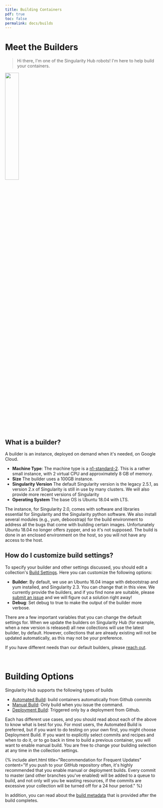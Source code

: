 ```yaml
---
title: Building Containers
pdf: true
toc: false
permalink: docs/builds
---
```


# Meet the Builders

> Hi there, I'm one of the Singularity Hub robots! I'm here to help build your containers.

<img style="width:30%" src="https://raw.githubusercontent.com/singularityhub/singularityhub.github.io/master/img/robot_package.png">

## What is a builder?
A builder is an instance, deployed on demand when it's needed, on Google Cloud.

 - **Machine Type**: The machine type is a [n1-standard-2](https://cloud.google.com/compute/docs/machine-types#standard_machine_types). This is a rather small instance, with 2 virtual CPU and approximately 8 GB of memory.
 - **Size** The builder uses a 100GB instance.
 - **Singularity Version** The default Singularity version is the legacy 2.5.1, as version 2.x of Singularity is still in use by many clusters. We will also provide more recent versions of Singularity
 - **Operating System** The base OS is Ubuntu 18.04 with LTS.

The instance, for Singularity 2.0, comes with software and libraries essential for Singularity and the Singularity python software. We also install several modules (e.g., yum, deboostrap) for the build environment to address all the bugs that come with building certain images. Unfortunately Ubuntu 18.04 no longer offers zypper, and so it's not supposed. The build is done in an enclosed environment on the host, so you will not have any access to the host.

## How do I customize build settings?

To specify your builder and other settings discussed, you should edit a collection's [Build Settings](settings). 
Here you can customize the following options:

 * **Builder**: By default, we use an Ubuntu 16.04 image with debootstrap and yum installed, and Singularity 2.3. You can change that in this view. We currently provide the builders, and if you find none are suitable, please [submit an issue](https://github.com/singularityhub/singularityhub.github.io/issues/new) and we will figure out a solution right away! 
 * **Debug**: Set debug to true to make the output of the builder more verbose.

There are a few important variables that you can change the default settings for. When we update the builders on Singularity Hub (for example, when a new version is released) all new collections will use the latest builder, by default. However, collections that are already existing will not be updated automatically, as this may not be your preference. 

If you have different needs than our default builders, please [reach out](https://github.com/singularityhub/singularityhub.github.io/issues).

<br>

# Building Options

Singularity Hub supports the following types of builds

 - [Automated Build](automated): build containers automatically from Github commits
 - [Manual Build](manual): Only build when you issue the command.
 - [Deployment Build](deployment): Triggered only by a deployment from Github.

Each has different use cases, and you should read about each of the above to know what is best for you. For most users, the Automated Build is preferred, but if you want to do testing on your own first, you might choose Deployment Build. If you want to explicitly select commits and recipes and when to do it, or to go back in time to build a previous container, you will want to enable manual build. You are free to change your building selection at any time in the collection settings.

{% include alert.html title="Recommendation for Frequent Updates" content="If you push to your GitHub repository often, it's highly recommended that you enable manual or deployment builds. Every commit to master (and other branches you've enabled) will be added to a queue to build, and not only will you be wasting resources, if the commits are excessive your collection will be turned off for a 24 hour period." %}

In addition, you can read about the [build metadata](metadata) that is provided after the build completes.
